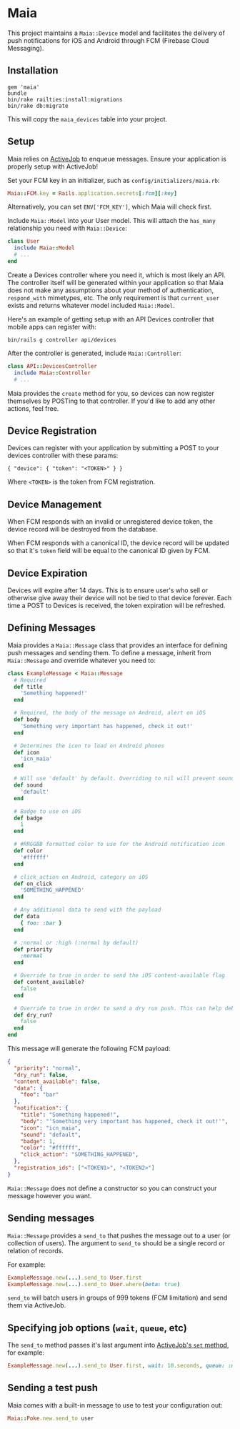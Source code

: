 # Maia

This project maintains a `Maia::Device` model and facilitates the delivery of push notifications for iOS and Android through FCM (Firebase Cloud Messaging).

## Installation

```
gem 'maia'
bundle
bin/rake railties:install:migrations
bin/rake db:migrate
```

This will copy the `maia_devices` table into your project.

## Setup

Maia relies on [ActiveJob](https://github.com/rails/rails/tree/master/activejob) to enqueue messages. Ensure your application is properly setup with ActiveJob!

Set your FCM key in an initializer, such as `config/initializers/maia.rb`:

```ruby
Maia::FCM.key = Rails.application.secrets[:fcm][:key]
```

Alternatively, you can set `ENV['FCM_KEY']`, which Maia will check first.

Include `Maia::Model` into your User model. This will attach the `has_many` relationship you need with `Maia::Device`:

```ruby
class User
  include Maia::Model
  # ...
end
```

Create a Devices controller where you need it, which is most likely an API. The controller itself will be generated within your application so that Maia does not make any assumptions about your method of authentication, `respond_with` mimetypes, etc. The only requirement is that `current_user` exists and returns whatever model included `Maia::Model`.

Here's an example of getting setup with an API Devices controller that mobile apps can register with:

`bin/rails g controller api/devices`

After the controller is generated, include `Maia::Controller`:

```ruby
class API::DevicesController
  include Maia::Controller
  # ...
```

Maia provides the `create` method for you, so devices can now register themselves by POSTing to that controller. If you'd like to add any other actions, feel free.

## Device Registration

Devices can register with your application by submitting a POST to your devices controller with these params:

```
{ "device": { "token": "<TOKEN>" } }
```

Where `<TOKEN>` is the token from FCM registration.

## Device Management

When FCM responds with an invalid or unregistered device token, the device record will be destroyed from the database.

When FCM responds with a canonical ID, the device record will be updated so that it's `token` field will be equal to the canonical ID given by FCM.

## Device Expiration

Devices will expire after 14 days. This is to ensure user's who sell or otherwise give away their device will not be tied to that device forever. Each time a POST to Devices is received, the token expiration will be refreshed.

## Defining Messages

Maia provides a `Maia::Message` class that provides an interface for defining push messages and sending them. To define a message, inherit from `Maia::Message` and override whatever you need to:

```ruby
class ExampleMessage < Maia::Message
  # Required
  def title
    'Something happened!'
  end

  # Required, the body of the message on Android, alert on iOS
  def body
    'Something very important has happened, check it out!'
  end

  # Determines the icon to load on Android phones
  def icon
    'icn_maia'
  end

  # Will use 'default' by default. Overriding to nil will prevent sound
  def sound
    'default'
  end

  # Badge to use on iOS
  def badge
    1
  end

  # #RRGGBB formatted color to use for the Android notification icon
  def color
    '#ffffff'
  end

  # click_action on Android, category on iOS
  def on_click
    'SOMETHING_HAPPENED'
  end

  # Any additional data to send with the payload
  def data
    { foo: :bar }
  end

  # :normal or :high (:normal by default)
  def priority
    :normal
  end

  # Override to true in order to send the iOS content-available flag
  def content_available?
    false
  end

  # Override to true in order to send a dry run push. This can help debug any device errors without actually sending a push message
  def dry_run?
    false
  end
end
```

This message will generate the following FCM payload:

```json
{
  "priority": "normal",
  "dry_run": false,
  "content_available": false,
  "data": {
    "foo": "bar"
  },
  "notification": {
    "title": "Something happened!",
    "body": "'Something very important has happened, check it out!'",
    "icon": "icn_maia",
    "sound": "default",
    "badge": 1,
    "color": "#ffffff",
    "click_action": "SOMETHING_HAPPENED",
  },
  "registration_ids": ["<TOKEN1>", "<TOKEN2>"]
}
```

`Maia::Message` does not define a constructor so you can construct your message however you want.

## Sending messages

`Maia::Message` provides a `send_to` that pushes the message out to a user (or collection of users). The argument to `send_to` should be a single record or relation of records.

For example:

```ruby
ExampleMessage.new(...).send_to User.first
ExampleMessage.new(...).send_to User.where(beta: true)
```

`send_to` will batch users in groups of 999 tokens (FCM limitation) and send them via ActiveJob.

## Specifying job options (`wait`, `queue`, etc)

The `send_to` method passes it's last argument into [ActiveJob's `set` method](http://apidock.com/rails/ActiveJob/Core/ClassMethods/set), for example:

```ruby
ExampleMessage.new(...).send_to User.first, wait: 10.seconds, queue: :maia
```

## Sending a test push

Maia comes with a built-in message to use to test your configuration out:

```ruby
Maia::Poke.new.send_to user
```

